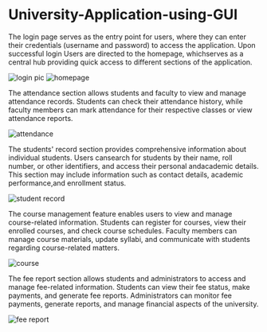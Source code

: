 # University-Application-using-GUI

The login page serves as the entry point for users, where they can enter their credentials (username and password) to access the application. Upon successful login
Users are directed to the homepage, whichserves as a central hub providing quick access to different sections of the application.

![login pic](https://github.com/daniabsam/University-Application-using-GUI/assets/103827483/51cade19-b0fe-4f3b-8ac0-d9676bd2b666)
![homepage](https://github.com/daniabsam/University-Application-using-GUI/assets/103827483/199d80e9-eeaf-4d90-b971-9f2600cbb953)

The attendance section allows students and faculty to view and manage attendance records.
Students can check their attendance history, while faculty members can mark attendance for their respective classes or view attendance reports.

![attendance](https://github.com/daniabsam/University-Application-using-GUI/assets/103827483/c6ce6490-5c45-446c-aa46-ad445a819278)

The students' record section provides comprehensive information about individual students. 
Users cansearch for students by their name, roll number, or other identifiers, and access their personal andacademic details. 
This section may include information such as contact details, academic performance,and enrollment status.

![student record](https://github.com/daniabsam/University-Application-using-GUI/assets/103827483/4c133ab5-5375-48e3-821c-da31e0cca98c)

The course management feature enables users to view and manage course-related information. 
Students can register for courses, view their enrolled courses, and check course schedules. 
Faculty members can manage course materials, update syllabi, and communicate with students regarding course-related matters.

![course](https://github.com/daniabsam/University-Application-using-GUI/assets/103827483/6468b121-e82b-46e6-a3c0-b89a05eda613)

The fee report section allows students and administrators to access and manage fee-related information.
Students can view their fee status, make payments, and generate fee reports. 
Administrators can monitor fee payments, generate reports, and manage financial aspects of the university.

![fee report](https://github.com/daniabsam/University-Application-using-GUI/assets/103827483/58604391-4d83-4dea-8bfc-5aa526a4e1de)


